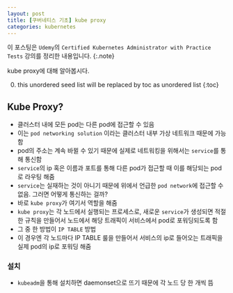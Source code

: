 ```yaml
---
layout: post
title: [쿠버네티스 기초] kube proxy
categories: kubernetes
---
```


이 포스팅은 `Udemy`의 `Certified Kubernetes Administrator with Practice Tests` 강의를 정리한 내용입니다.
{:.note}

kube proxy에 대해 알아봅시다.

0. this unordered seed list will be replaced by toc as unordered list
{:toc}

## Kube Proxy?

- 클러스터 내에 모든 pod는 다른 pod에 접근할 수 있음
- 이는 `pod networking solution` 이라는 클러스터 내부 가상 네트워크 때문에 가능함
- pod의 주소는 계속 바뀔 수 있기 때문에 실제로 네트워킹을 위해서는 `service`를 통해 통신함
- `service`의 ip 혹은 이름과 포트를 통해 다른 pod가 접근할 때 이를 해당되는 pod로 라우팅 해줌
- `service`는 실재하는 것이 아니기 때문에 위에서 언급한 `pod network`에 접근할 수 없음. 그러면 어떻게 통신하는 걸까?
- 바로 `kube proxy`가 여기서 역할을 해줌
- `kube proxy`는 각 노드에서 실행되는 프로세스로, 새로운 `service`가 생성되면 적절한 규칙을 만들어서 노드에서 해당 트래픽이 서비스에서 pod로 포워딩되도록 함
- 그 중 한 방법이 `IP TABLE` 방법
- 이 경우엔 각 노드마다 IP TABLE 룰을 만들어서 서비스의 ip로 들어오는 트래픽을 실제 pod의 ip로 포워딩 해줌

### 설치

- `kubeadm`을 통해 설치하면 daemonset으로 뜨기 때문에 각 노드 당 한 개씩 뜸